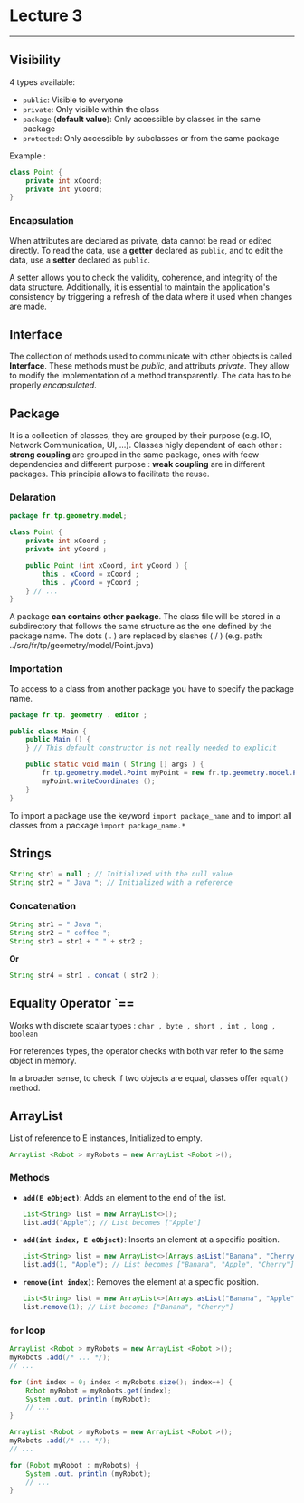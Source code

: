 # Lecture 3

---

## Visibility

4 types available:

- `public`: Visible to everyone
- `private`: Only visible within the class
- `package` (**default value**): Only accessible by classes in the same package
- `protected`: Only accessible by subclasses or from the same package

Example :

```java
class Point {
    private int xCoord;
    private int yCoord;
}
```

### Encapsulation

When attributes are declared as private, data cannot be read or edited directly. To read the data, use a **getter** declared as `public`, and to edit the data, use a **setter** declared as `public`.

A setter allows you to check the validity, coherence, and integrity of the data structure. Additionally, it is essential to maintain the application's consistency by triggering a refresh of the data where it used when changes are made.

## Interface

The collection of methods used to communicate with other objects is called **Interface**. These methods must be *public*, and attributs *private*. They allow to modify the implementation of a method transparently. The data has to be properly *encapsulated*.

## Package

It is a collection of classes, they are grouped by their purpose (e.g. IO, Network Communication, UI, ...). Classes higly dependent of each other : **strong coupling** are grouped in the same package, ones with feew dependencies and different purpose : **weak coupling** are in different packages. This principia allows to facilitate the reuse.

### Delaration

```java
package fr.tp.geometry.model;

class Point {
    private int xCoord ;
    private int yCoord ;

    public Point (int xCoord, int yCoord ) {
        this . xCoord = xCoord ;
        this . yCoord = yCoord ;
    } // ...
}
```

A package **can contains other package**. The class file will be stored in a subdirectory that follows the same structure as the one defined by the package name. The dots ( . ) are replaced by slashes ( / ) (e.g. path: ../src/fr/tp/geometry/model/Point.java)

### Importation

To access to a class from another package you have to specify the package name.

```java
package fr.tp. geometry . editor ;

public class Main {
    public Main () {
    } // This default constructor is not really needed to explicit

    public static void main ( String [] args ) {
        fr.tp.geometry.model.Point myPoint = new fr.tp.geometry.model.Point (10 , 10);
        myPoint.writeCoordinates ();
    }
}
```

To import a package use the keyword `import package_name` and to import all classes from a package `ìmport package_name.*`

## Strings

```java
String str1 = null ; // Initialized with the null value
String str2 = " Java "; // Initialized with a reference
```

### Concatenation

```java
String str1 = " Java ";
String str2 = " coffee ";
String str3 = str1 + " " + str2 ;
```

**Or**

```java
String str4 = str1 . concat ( str2 );
```

## Equality Operator `==

Works with discrete scalar types : `char , byte , short , int , long , boolean`

For references types, the operator checks with both var refer to the same object in memory.

In a broader sense, to check if two objects are equal, classes offer `equal()` method.

## ArrayList<E>

List of reference to E instances, Initialized to empty.

```java
ArrayList <Robot > myRobots = new ArrayList <Robot >();
```

### Methods

- **`add(E eObject)`**: Adds an element to the end of the list.
  ```java
  List<String> list = new ArrayList<>();
  list.add("Apple"); // List becomes ["Apple"]
  ```

- **`add(int index, E eObject)`**: Inserts an element at a specific position.
  ```java
  List<String> list = new ArrayList<>(Arrays.asList("Banana", "Cherry"));
  list.add(1, "Apple"); // List becomes ["Banana", "Apple", "Cherry"]
  ```

- **`remove(int index)`**: Removes the element at a specific position.
  ```java
  List<String> list = new ArrayList<>(Arrays.asList("Banana", "Apple", "Cherry"));
  list.remove(1); // List becomes ["Banana", "Cherry"]
  ```

### `for` loop

```java
ArrayList <Robot > myRobots = new ArrayList <Robot >();
myRobots .add(/* ... */);
// ...

for (int index = 0; index < myRobots.size(); index++) {
    Robot myRobot = myRobots.get(index);
    System .out. println (myRobot);
    // ...
}
```

```java
ArrayList <Robot > myRobots = new ArrayList <Robot >();
myRobots .add(/* ... */);
// ...

for (Robot myRobot : myRobots) {
    System .out. println (myRobot);
    // ...
}
```